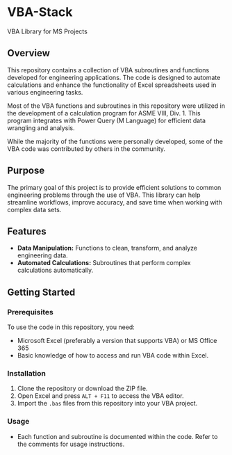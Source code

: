 # VBA-Stack
VBA Library for MS Projects

## Overview

This repository contains a collection of VBA subroutines and functions developed for engineering applications. The code is designed to automate calculations and enhance the functionality of Excel spreadsheets used in various engineering tasks.

Most of the VBA functions and subroutines in this repository were utilized in the development of a calculation program for ASME VIII, Div. 1. This program integrates with Power Query (M Language) for efficient data wrangling and analysis.

While the majority of the functions were personally developed, some of the VBA code was contributed by others in the community.

## Purpose

The primary goal of this project is to provide efficient solutions to common engineering problems through the use of VBA. This library can help streamline workflows, improve accuracy, and save time when working with complex data sets.

## Features

- **Data Manipulation:** Functions to clean, transform, and analyze engineering data.
- **Automated Calculations:** Subroutines that perform complex calculations automatically.

## Getting Started

### Prerequisites

To use the code in this repository, you need:
- Microsoft Excel (preferably a version that supports VBA) or MS Office 365
- Basic knowledge of how to access and run VBA code within Excel.

### Installation

1. Clone the repository or download the ZIP file.
2. Open Excel and press `ALT + F11` to access the VBA editor.
3. Import the `.bas` files from this repository into your VBA project.

### Usage

- Each function and subroutine is documented within the code. Refer to the comments for usage instructions.


